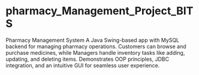 # pharmacy_Management_Project_BITS
Pharmacy Management System A Java Swing-based app with MySQL backend for managing pharmacy operations. Customers can browse and purchase medicines, while Managers handle inventory tasks like adding, updating, and deleting items. Demonstrates OOP principles, JDBC integration, and an intuitive GUI for seamless user experience.
